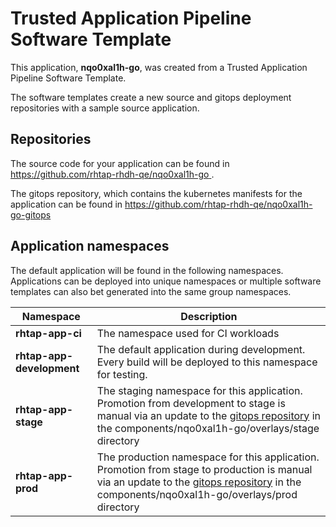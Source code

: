 # Trusted Application Pipeline Software Template

This application, **nqo0xal1h-go**, was created from a Trusted Application Pipeline Software Template.

The software templates create a new source and gitops deployment repositories with a sample source application. 

## Repositories

The source code for your application can be found in [https://github.com/rhtap-rhdh-qe/nqo0xal1h-go ](https://github.com/rhtap-rhdh-qe/nqo0xal1h-go ).
 
The gitops repository, which contains the kubernetes manifests for the application can be found in 
[https://github.com/rhtap-rhdh-qe/nqo0xal1h-go-gitops ](https://github.com/rhtap-rhdh-qe/nqo0xal1h-go-gitops ) 

## Application namespaces 

The default application will be found in the following namespaces. Applications can be deployed into unique namespaces or multiple software templates can also bet generated into the same group namespaces.  

|  Namespace   |  Description   |  
| -------- | -------- |
| **rhtap-app-ci** | The namespace used for CI workloads |
| **rhtap-app-development** | The default application during development. Every build will be deployed to this namespace for testing. |
| **rhtap-app-stage** | The staging namespace for this application. Promotion from development to stage is manual via an update to the [gitops repository](https://github.com/rhtap-rhdh-qe/nqo0xal1h-go-gitops ) in the components/nqo0xal1h-go/overlays/stage directory |
| **rhtap-app-prod** | The production namespace for this application. Promotion from stage to production is manual via an update to the [gitops repository](https://github.com/rhtap-rhdh-qe/nqo0xal1h-go-gitops ) in the components/nqo0xal1h-go/overlays/prod directory |